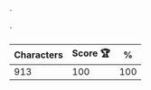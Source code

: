 `<dl class="h-[300px] relative">

  <dt class="absolute size-full -z-10 grid grid-cols-4 grid-rows-3">
    <p class="bg-[#93c5fd]">
    <p class="bg-[#1d4ed8]">
    <p class="bg-[#93c5fd]">
    <p class="bg-[#1d4ed8]">
    <p class="bg-[#1d4ed8]">
    <p class="bg-[#93c5fd]">
    <p class="bg-[#1d4ed8]">
    <p class="bg-[#93c5fd]">
    <p class="bg-[#93c5fd]">
    <p class="bg-[#1d4ed8]">
    <p class="bg-[#93c5fd]">
    <p class="bg-[#1d4ed8]">
  </dt>
  <dt class="absolute m-8 w-[336px] h-[236px] bg-[rgba(230,230,230,0.75)] backdrop-blur rounded-[12px] p-4 flex items-end">
    <p class="w-4 h-32 bg-[#a855f7] rounded-md">
    <p class="w-4 h-44 bg-[#a855f7] rounded-md ml-2">
    <p class="w-4 h-48 bg-[#a855f7] rounded-md ml-2">
    <p class="w-4 h-28 bg-[#a855f7] rounded-md ml-2">
    <p class="w-4 h-12 bg-[#a855f7] rounded-md ml-2">
    <p class="w-4 h-10 bg-[#a855f7] rounded-md ml-2">
  </dt>
</dl>`

| Characters | Score 🏆 | %   |
| ---------- | -------- | --- |
| 913        | 100      | 100 |
